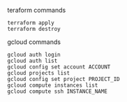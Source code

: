 teraform commands
```
terraform apply
terraform destroy
```

gcloud commands
```
gcloud auth login
gcloud auth list
gcloud config set account ACCOUNT
gcloud projects list
gcloud config set project PROJECT_ID
gcloud compute instances list
gcloud compute ssh INSTANCE_NAME
```